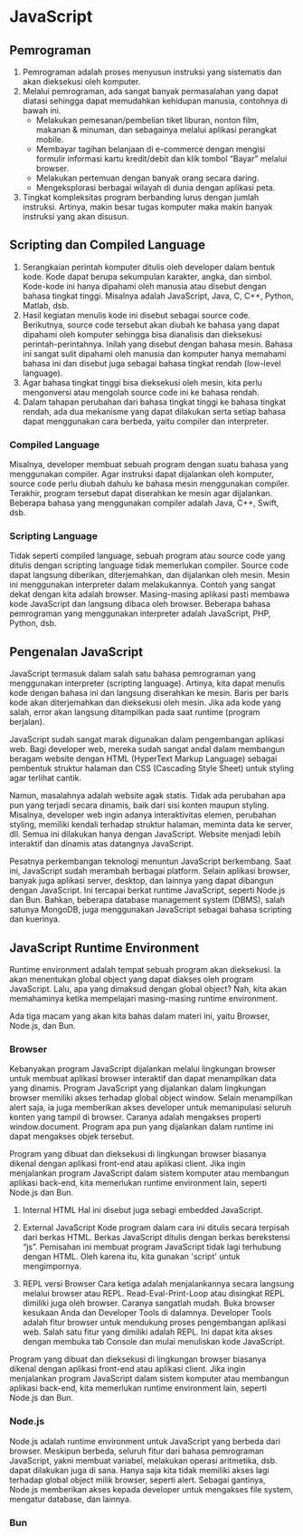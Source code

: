# JavaScript

## Pemrograman

1. Pemrograman adalah proses menyusun instruksi yang sistematis dan akan dieksekusi oleh komputer.
2. Melalui pemrograman, ada sangat banyak permasalahan yang dapat diatasi sehingga dapat memudahkan kehidupan manusia, contohnya di bawah ini.
   - Melakukan pemesanan/pembelian tiket liburan, nonton film, makanan & minuman, dan sebagainya melalui aplikasi perangkat mobile.
   - Membayar tagihan belanjaan di e-commerce dengan mengisi formulir informasi kartu kredit/debit dan klik tombol “Bayar” melalui browser.
   - Melakukan pertemuan dengan banyak orang secara daring.
   - Mengeksplorasi berbagai wilayah di dunia dengan aplikasi peta.
3. Tingkat kompleksitas program berbanding lurus dengan jumlah instruksi. Artinya, makin besar tugas komputer maka makin banyak instruksi yang akan disusun.

## Scripting dan Compiled Language

1. Serangkaian perintah komputer ditulis oleh developer dalam bentuk kode. Kode dapat berupa sekumpulan karakter, angka, dan simbol. Kode-kode ini hanya dipahami oleh manusia atau disebut dengan bahasa tingkat tinggi. Misalnya adalah JavaScript, Java, C, C++, Python, Matlab, dsb.
2. Hasil kegiatan menulis kode ini disebut sebagai source code. Berikutnya, source code tersebut akan diubah ke bahasa yang dapat dipahami oleh komputer sehingga bisa dianalisis dan dieksekusi perintah-perintahnya. Inilah yang disebut dengan bahasa mesin. Bahasa ini sangat sulit dipahami oleh manusia dan komputer hanya memahami bahasa ini dan disebut juga sebagai bahasa tingkat rendah (low-level language).
3. Agar bahasa tingkat tinggi bisa dieksekusi oleh mesin, kita perlu mengonversi atau mengolah source code ini ke bahasa rendah.
4. Dalam tahapan perubahan dari bahasa tingkat tinggi ke bahasa tingkat rendah, ada dua mekanisme yang dapat dilakukan serta setiap bahasa dapat menggunakan cara berbeda, yaitu compiler dan interpreter.

### Compiled Language

Misalnya, developer membuat sebuah program dengan suatu bahasa yang menggunakan compiler. Agar instruksi dapat dijalankan oleh komputer, source code perlu diubah dahulu ke bahasa mesin menggunakan compiler. Terakhir, program tersebut dapat diserahkan ke mesin agar dijalankan. Beberapa bahasa yang menggunakan compiler adalah Java, C++, Swift, dsb.

### Scripting Language

Tidak seperti compiled language, sebuah program atau source code yang ditulis dengan scripting language tidak memerlukan compiler. Source code dapat langsung diberikan, diterjemahkan, dan dijalankan oleh mesin. Mesin ini menggunakan interpreter dalam melakukannya. Contoh yang sangat dekat dengan kita adalah browser. Masing-masing aplikasi pasti membawa kode JavaScript dan langsung dibaca oleh browser. Beberapa bahasa pemrograman yang menggunakan interpreter adalah JavaScript, PHP, Python, dsb.

## Pengenalan JavaScript

JavaScript termasuk dalam salah satu bahasa pemrograman yang menggunakan interpreter (scripting language). Artinya, kita dapat menulis kode dengan bahasa ini dan langsung diserahkan ke mesin. Baris per baris kode akan diterjemahkan dan dieksekusi oleh mesin. Jika ada kode yang salah, error akan langsung ditampilkan pada saat runtime (program berjalan).

JavaScript sudah sangat marak digunakan dalam pengembangan aplikasi web. Bagi developer web, mereka sudah sangat andal dalam membangun beragam website dengan HTML (HyperText Markup Language) sebagai pembentuk struktur halaman dan CSS (Cascading Style Sheet) untuk styling agar terlihat cantik.

Namun, masalahnya adalah website agak statis. Tidak ada perubahan apa pun yang terjadi secara dinamis, baik dari sisi konten maupun styling. Misalnya, developer web ingin adanya interaktivitas elemen, perubahan styling, memiliki kendali terhadap struktur halaman, meminta data ke server, dll. Semua ini dilakukan hanya dengan JavaScript. Website menjadi lebih interaktif dan dinamis atas datangnya JavaScript.

Pesatnya perkembangan teknologi menuntun JavaScript berkembang. Saat ini, JavaScript sudah merambah berbagai platform. Selain aplikasi browser, banyak juga aplikasi server, desktop, dan lainnya yang dapat dibangun dengan JavaScript. Ini tercapai berkat runtime JavaScript, seperti Node.js dan Bun. Bahkan, beberapa database management system (DBMS), salah satunya MongoDB, juga menggunakan JavaScript sebagai bahasa scripting dan kuerinya.

## JavaScript Runtime Environment

Runtime environment adalah tempat sebuah program akan dieksekusi. Ia akan menentukan global object yang dapat diakses oleh program JavaScript. Lalu, apa yang dimaksud dengan global object? Nah, kita akan memahaminya ketika mempelajari masing-masing runtime environment.

Ada tiga macam yang akan kita bahas dalam materi ini, yaitu Browser, Node.js, dan Bun.

### Browser

Kebanyakan program JavaScript dijalankan melalui lingkungan browser untuk membuat aplikasi browser interaktif dan dapat menampilkan data yang dinamis. Program JavaScript yang dijalankan dalam lingkungan browser memiliki akses terhadap global object window. Selain menampilkan alert saja, ia juga memberikan akses developer untuk memanipulasi seluruh konten yang tampil di browser. Caranya adalah mengakses properti window.document. Program apa pun yang dijalankan dalam runtime ini dapat mengakses objek tersebut.

Program yang dibuat dan dieksekusi di lingkungan browser biasanya dikenal dengan aplikasi front-end atau aplikasi client. Jika ingin menjalankan program JavaScript dalam sistem komputer atau membangun aplikasi back-end, kita memerlukan runtime environment lain, seperti Node.js dan Bun.

1. Internal HTML
   Hal ini disebut juga sebagi embedded JavaScript.

2. External JavaScript
   Kode program dalam cara ini ditulis secara terpisah dari berkas HTML. Berkas JavaScript ditulis dengan berkas berekstensi “js”. Pemisahan ini membuat program JavaScript tidak lagi terhubung dengan HTML. Oleh karena itu, kita gunakan 'script' untuk mengimpornya.

3. REPL versi Browser
   Cara ketiga adalah menjalankannya secara langsung melalui browser atau REPL. Read-Eval-Print-Loop atau disingkat REPL dimiliki juga oleh browser. Caranya sangatlah mudah.
   Buka browser kesukaan Anda dan Developer Tools di dalamnya. Developer Tools adalah fitur browser untuk mendukung proses pengembangan aplikasi web. Salah satu fitur yang dimiliki adalah REPL. Ini dapat kita akses dengan membuka tab Console dan mulai menuliskan kode JavaScript.

Program yang dibuat dan dieksekusi di lingkungan browser biasanya dikenal dengan aplikasi front-end atau aplikasi client. Jika ingin menjalankan program JavaScript dalam sistem komputer atau membangun aplikasi back-end, kita memerlukan runtime environment lain, seperti Node.js dan Bun.

### Node.js

Node.js adalah runtime environment untuk JavaScript yang berbeda dari browser. Meskipun berbeda, seluruh fitur dari bahasa pemrograman JavaScript, yakni membuat variabel, melakukan operasi aritmetika, dsb. dapat dilakukan juga di sana. Hanya saja kita tidak memiliki akses lagi terhadap global object milik browser, seperti alert. Sebagai gantinya, Node.js memberikan akses kepada developer untuk mengakses file system, mengatur database, dan lainnya.

### Bun
